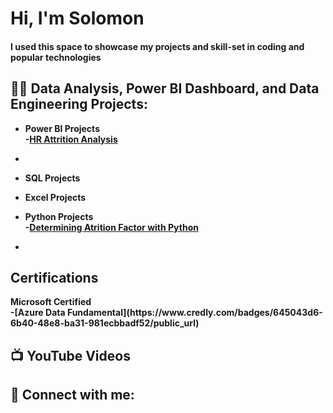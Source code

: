<h1>Hi, I'm Solomon </h1>
<h4>I used this space to showcase my projects and skill-set in coding and popular technologies</h4>

<h2>👨‍💻 Data Analysis, Power BI Dashboard, and Data Engineering Projects:</h2>

- <b>Power  BI Projects<br/>
-[HR Attrition Analysis](https://github.com/SolomonOlaotan/Power-BI-Dashboard/tree/main)
- </b>

  
- <b>SQL Projects</b>
  
- <b>Excel Projects</b>
 
- <b>Python Projects<br/>
-[Determining Atrition Factor with Python](https://github.com/SolomonOlaotan/Utiva-Data-Science-Project)
- <br/>

<h2> Certifications</h2>
Microsoft Certified<br/> 
-[Azure Data Fundamental](https://www.credly.com/badges/645043d6-6b40-48e8-ba31-981ecbbadf52/public_url)


<h2>📺 YouTube Videos</h2>



<h2> 🤳 Connect with me:</h2>



[twitter]: https://twitter.com/joshmadakor
[youtube]: https://www.youtube.com/c/joshmadakor
[instagram]: https://www.instagram.com/joshmadakor/
[linkedin]: https://linkedin.com/in/joshmadakor
